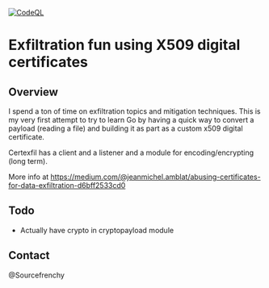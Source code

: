 [![CodeQL](https://github.com/sourcefrenchy/cryptopayload/actions/workflows/codeql-analysis.yml/badge.svg?branch=master)](https://github.com/sourcefrenchy/cryptopayload/actions/workflows/codeql-analysis.yml)

# Exfiltration fun using X509 digital certificates

## Overview

I spend a ton of time on exfiltration topics and mitigation techniques. This is my very first attempt to try to learn Go by having a quick way to convert a payload (reading a file) and building it as part as a custom x509 digital certificate.

Certexfil has a client and a listener and a module for encoding/encrypting (long term).

More info at https://medium.com/@jeanmichel.amblat/abusing-certificates-for-data-exfiltration-d6bff2533cd0


## Todo

* Actually have crypto in cryptopayload module


## Contact

@Sourcefrenchy

